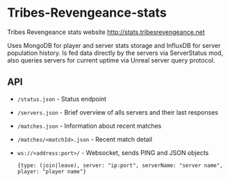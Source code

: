 # Tribes-Revengeance-stats
Tribes Revengeance stats website http://stats.tribesrevengeance.net

Uses MongoDB for player and server stats storage and InfluxDB for server population history. Is fed data directly by the servers via ServerStatus mod, also queries servers for current uptime via Unreal server query protocol.

## API
- `/status.json` - Status endpoint
- `/servers.json` - Brief overview of alls servers and their last responses
- `/matches.json` - Information about recent matches
- `/matches/<matchId>.json` - Recent match detail
- `ws://<address:port>/` - Websocket, sends PING and JSON objects 
  
  `{type: (join|leave), server: "ip:port", serverName: "server name", player: "player name"}`
